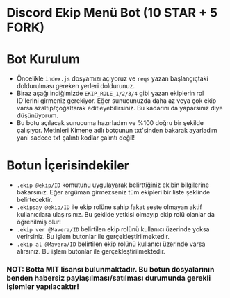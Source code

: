 # Discord Ekip Menü Bot (10 STAR + 5 FORK)

# Bot Kurulum
* Öncelikle `index.js` dosyamızı açıyoruz ve `reqs` yazan başlangıçtaki doldurulması gereken yerleri doldurunuz.
* Biraz aşağı indiğimizde `EKIP_ROLE_1/2/3/4` gibi yazan ekiplerin rol ID'lerini girmeniz gerekiyor. Eğer sunucunuzda daha az veya çok ekip varsa azaltıp/çoğaltarak editleyebilirsiniz. Bu kadarını da yaparsınız diye düşünüyorum.
* Bu botu açılacak sunucuma hazırladım ve %100 doğru bir şekilde çalışıyor. Metinleri Kimene adlı botçunun txt'sinden bakarak ayarladım yani sadece txt çalıntı kodlar çalıntı değil!

# Botun İçerisindekiler
* `.ekip @ekip/ID` komutunu uygulayarak belirttiğiniz ekibin bilgilerine bakarsınız. Eğer argüman girmezseniz tüm ekipleri bir liste şeklinde belirtecektir.
* `.ekipsay @ekip/ID` ile ekip rolüne sahip fakat seste olmayan aktif kullanıcılara ulaşırsınız. Bu şekilde yetkisi olmayıp ekip rolü olanlar da öğrenilmiş olur!
* `.ekip ver @Mavera/ID` belirtilen ekip rolünü kullanıcı üzerinde yoksa verirsiniz. Bu işlem butonlar ile gerçekleştirilmektedir.
* `.ekip al @Mavera/ID` belirtilen ekip rolünü kullanıcı üzerinde varsa alırsınız. Bu işlem butonlar ile gerçekleştirilmektedir.

### NOT: Botta MIT lisansı bulunmaktadır. Bu botun dosyalarının benden habersiz paylaşılması/satılması durumunda gerekli işlemler yapılacaktır!
